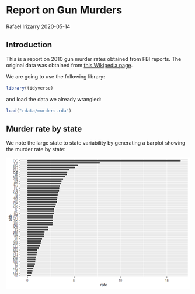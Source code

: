Report on Gun Murders
================
Rafael Irizarry
2020-05-14

## Introduction

This is a report on 2010 gun murder rates obtained from FBI reports. The
original data was obtained from [this Wikipedia
page](https://en.wikipedia.org/wiki/Murder_in_the_United_States_by_state).

We are going to use the following library:

``` r
library(tidyverse)
```

and load the data we already wrangled:

``` r
load("rdata/murders.rda")
```

## Murder rate by state

We note the large state to state variability by generating a barplot
showing the murder rate by state:

![](markdown-doc_files/figure-gfm/murder-rate-by-state-1.png)<!-- -->
